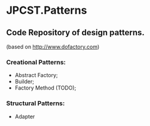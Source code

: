 # JPCST.Patterns
## Code Repository of design patterns.
(based on http://www.dofactory.com)

### Creational Patterns:
  - Abstract Factory;
  - Builder;
  - Factory Method (TODO);
  
### Structural Patterns:
  - Adapter
  
  
